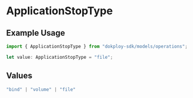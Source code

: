 # ApplicationStopType

## Example Usage

```typescript
import { ApplicationStopType } from "dokploy-sdk/models/operations";

let value: ApplicationStopType = "file";
```

## Values

```typescript
"bind" | "volume" | "file"
```